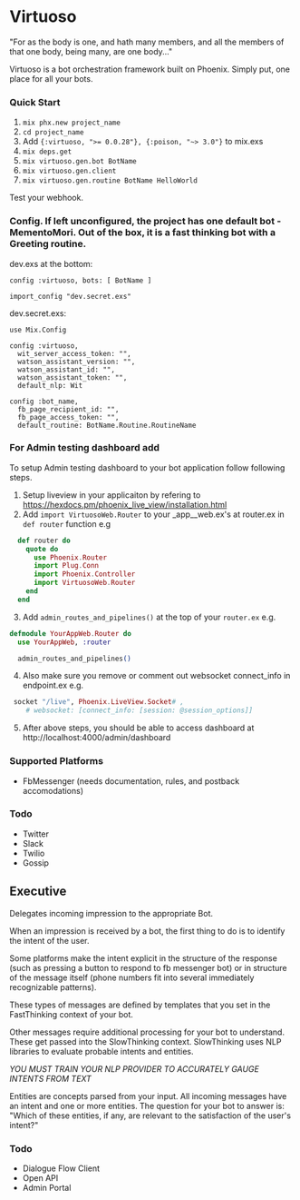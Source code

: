 # Virtuoso
"For as the body is one, and hath many members, and all the members of that one body, being many, are one body..."

Virtuoso is a bot orchestration framework built on Phoenix. Simply put, one place for all your bots.

### Quick Start
1. `mix phx.new project_name`
2. `cd project_name`
3. Add `{:virtuoso, ">= 0.0.28"}, {:poison, "~> 3.0"}` to mix.exs
4. `mix deps.get`
5. `mix virtuoso.gen.bot BotName`
5. `mix virtuoso.gen.client`
6. `mix virtuoso.gen.routine BotName HelloWorld`

Test your webhook.

### Config. If left unconfigured, the project has one default bot - MementoMori. Out of the box, it is a fast thinking bot with a Greeting routine.
dev.exs at the bottom:

```
config :virtuoso, bots: [ BotName ]

import_config "dev.secret.exs"
```

dev.secret.exs:

```
use Mix.Config

config :virtuoso,
  wit_server_access_token: "",
  watson_assistant_version: "",
  watson_assistant_id: "",
  watson_assistant_token: "",
  default_nlp: Wit

config :bot_name,
  fb_page_recipient_id: "",
  fb_page_access_token: "",
  default_routine: BotName.Routine.RoutineName
```

### For Admin testing dashboard add

To setup Admin testing dashboard to your bot application
follow following steps.

1. Setup liveview in your applicaiton by refering to https://hexdocs.pm/phoenix_live_view/installation.html
2.  Add `import VirtuosoWeb.Router` to your _app__web.ex's at router.ex in `def router` function
e.g

```elixir
  def router do
    quote do
      use Phoenix.Router
      import Plug.Conn
      import Phoenix.Controller
      import VirtuosoWeb.Router
    end
  end
```
3.  Add `admin_routes_and_pipelines()` at the top of your `router.ex`
e.g.

```elixir
defmodule YourAppWeb.Router do
  use YourAppWeb, :router

  admin_routes_and_pipelines()
```

4. Also make sure you remove or comment out websocket connect_info in endpoint.ex
e.g.

```elixir
 socket "/live", Phoenix.LiveView.Socket# ,
    # websocket: [connect_info: [session: @session_options]]
```

5. After above steps, you should be able to access dashboard at http://localhost:4000/admin/dashboard

### Supported Platforms
- FbMessenger (needs documentation, rules, and postback accomodations)

### Todo
- Twitter
- Slack
- Twilio
- Gossip

## Executive
Delegates incoming impression to the appropriate Bot.

When an impression is received by a bot, the first thing to do is to identify the intent of the user.

Some platforms make the intent explicit in the structure of the response (such as pressing a button to respond to fb messenger bot) or in structure of the message itself (phone numbers fit into several immediately recognizable patterns).

These types of messages are defined by templates that you set in the FastThinking context of your bot.

Other messages require additional processing for your bot to understand. These get passed into the SlowThinking context. SlowThinking uses NLP libraries to evaluate probable intents and entities.

*YOU MUST TRAIN YOUR NLP PROVIDER TO ACCURATELY GAUGE INTENTS FROM TEXT*

Entities are concepts parsed from your input. All incoming messages have an intent and one or more entities. The question for your bot to answer is: "Which of these entities, if any, are relevant to the satisfaction of the user's intent?"

### Todo
- Dialogue Flow Client
- Open API
- Admin Portal
